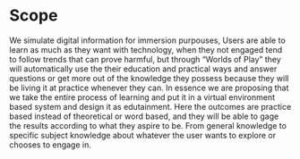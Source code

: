 # Scope
We simulate digital information for immersion purpouses, Users are able to learn as much as they want with technology, when they not engaged tend to follow trends that can prove harmful, but through “Worlds of Play” they will automatically use the their education and practical ways and answer questions or get more out of the knowledge they possess because they will be living it at practice whenever they can.   In essence we are proposing that we take the entire process of learning and put it in a virtual environment based system and design it as edutainment.  Here the outcomes are practice based instead of theoretical or word based, and they will be able to gage the results according to what they aspire to be.  From general knowledge to specific subject knowledge about whatever the user wants to explore or chooses to engage in.
